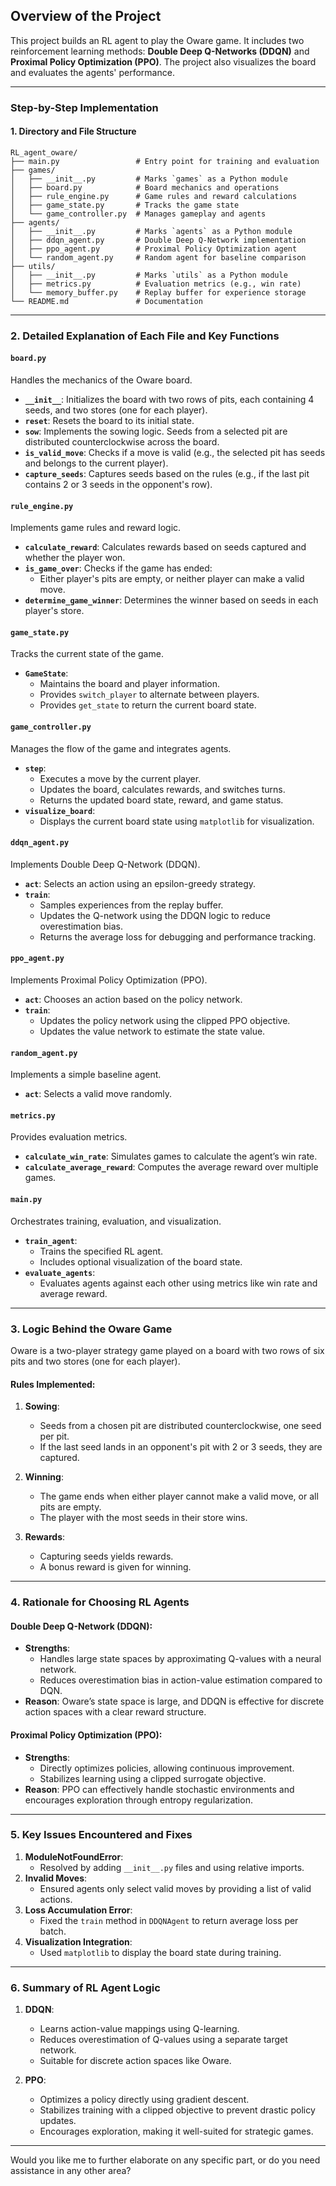 ## **Overview of the Project**

This project builds an RL agent to play the Oware game. It includes two reinforcement learning methods: **Double Deep Q-Networks (DDQN)** and **Proximal Policy Optimization (PPO)**. The project also visualizes the board and evaluates the agents' performance.

---

### **Step-by-Step Implementation**

#### **1. Directory and File Structure**

```plaintext
RL_agent_oware/
├── main.py                 # Entry point for training and evaluation
├── games/
│   ├── __init__.py         # Marks `games` as a Python module
│   ├── board.py            # Board mechanics and operations
│   ├── rule_engine.py      # Game rules and reward calculations
│   ├── game_state.py       # Tracks the game state
│   └── game_controller.py  # Manages gameplay and agents
├── agents/
│   ├── __init__.py         # Marks `agents` as a Python module
│   ├── ddqn_agent.py       # Double Deep Q-Network implementation
│   ├── ppo_agent.py        # Proximal Policy Optimization agent
│   └── random_agent.py     # Random agent for baseline comparison
├── utils/
│   ├── __init__.py         # Marks `utils` as a Python module
│   ├── metrics.py          # Evaluation metrics (e.g., win rate)
│   └── memory_buffer.py    # Replay buffer for experience storage
└── README.md               # Documentation
```

---

### **2. Detailed Explanation of Each File and Key Functions**

#### **`board.py`**
Handles the mechanics of the Oware board.

- **`__init__`**: Initializes the board with two rows of pits, each containing 4 seeds, and two stores (one for each player).
- **`reset`**: Resets the board to its initial state.
- **`sow`**: Implements the sowing logic. Seeds from a selected pit are distributed counterclockwise across the board.
- **`is_valid_move`**: Checks if a move is valid (e.g., the selected pit has seeds and belongs to the current player).
- **`capture_seeds`**: Captures seeds based on the rules (e.g., if the last pit contains 2 or 3 seeds in the opponent's row).

#### **`rule_engine.py`**
Implements game rules and reward logic.

- **`calculate_reward`**: Calculates rewards based on seeds captured and whether the player won.
- **`is_game_over`**: Checks if the game has ended:
  - Either player's pits are empty, or neither player can make a valid move.
- **`determine_game_winner`**: Determines the winner based on seeds in each player's store.

#### **`game_state.py`**
Tracks the current state of the game.

- **`GameState`**:
  - Maintains the board and player information.
  - Provides `switch_player` to alternate between players.
  - Provides `get_state` to return the current board state.

#### **`game_controller.py`**
Manages the flow of the game and integrates agents.

- **`step`**:
  - Executes a move by the current player.
  - Updates the board, calculates rewards, and switches turns.
  - Returns the updated board state, reward, and game status.
- **`visualize_board`**:
  - Displays the current board state using `matplotlib` for visualization.

#### **`ddqn_agent.py`**
Implements Double Deep Q-Network (DDQN).

- **`act`**: Selects an action using an epsilon-greedy strategy.
- **`train`**:
  - Samples experiences from the replay buffer.
  - Updates the Q-network using the DDQN logic to reduce overestimation bias.
  - Returns the average loss for debugging and performance tracking.

#### **`ppo_agent.py`**
Implements Proximal Policy Optimization (PPO).

- **`act`**: Chooses an action based on the policy network.
- **`train`**:
  - Updates the policy network using the clipped PPO objective.
  - Updates the value network to estimate the state value.

#### **`random_agent.py`**
Implements a simple baseline agent.

- **`act`**: Selects a valid move randomly.

#### **`metrics.py`**
Provides evaluation metrics.

- **`calculate_win_rate`**: Simulates games to calculate the agent’s win rate.
- **`calculate_average_reward`**: Computes the average reward over multiple games.

#### **`main.py`**
Orchestrates training, evaluation, and visualization.

- **`train_agent`**:
  - Trains the specified RL agent.
  - Includes optional visualization of the board state.
- **`evaluate_agents`**:
  - Evaluates agents against each other using metrics like win rate and average reward.

---

### **3. Logic Behind the Oware Game**

Oware is a two-player strategy game played on a board with two rows of six pits and two stores (one for each player). 

#### **Rules Implemented:**
1. **Sowing**:
   - Seeds from a chosen pit are distributed counterclockwise, one seed per pit.
   - If the last seed lands in an opponent's pit with 2 or 3 seeds, they are captured.

2. **Winning**:
   - The game ends when either player cannot make a valid move, or all pits are empty.
   - The player with the most seeds in their store wins.

3. **Rewards**:
   - Capturing seeds yields rewards.
   - A bonus reward is given for winning.

---

### **4. Rationale for Choosing RL Agents**

#### **Double Deep Q-Network (DDQN)**:
- **Strengths**:
  - Handles large state spaces by approximating Q-values with a neural network.
  - Reduces overestimation bias in action-value estimation compared to DQN.
- **Reason**: Oware’s state space is large, and DDQN is effective for discrete action spaces with a clear reward structure.

#### **Proximal Policy Optimization (PPO)**:
- **Strengths**:
  - Directly optimizes policies, allowing continuous improvement.
  - Stabilizes learning using a clipped surrogate objective.
- **Reason**: PPO can effectively handle stochastic environments and encourages exploration through entropy regularization.

---

### **5. Key Issues Encountered and Fixes**

1. **ModuleNotFoundError**:
   - Resolved by adding `__init__.py` files and using relative imports.
2. **Invalid Moves**:
   - Ensured agents only select valid moves by providing a list of valid actions.
3. **Loss Accumulation Error**:
   - Fixed the `train` method in `DDQNAgent` to return average loss per batch.
4. **Visualization Integration**:
   - Used `matplotlib` to display the board state during training.

---

### **6. Summary of RL Agent Logic**

1. **DDQN**:
   - Learns action-value mappings using Q-learning.
   - Reduces overestimation of Q-values using a separate target network.
   - Suitable for discrete action spaces like Oware.

2. **PPO**:
   - Optimizes a policy directly using gradient descent.
   - Stabilizes training with a clipped objective to prevent drastic policy updates.
   - Encourages exploration, making it well-suited for strategic games.

---

Would you like me to further elaborate on any specific part, or do you need assistance in any other area?